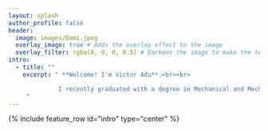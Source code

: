```yaml
---
layout: splash
author_profile: false
header:
  image: images/Dami.jpeg
  overlay_image: true # Adds the overlay effect to the image
  overlay_filter: rgba(0, 0, 0, 0.5) # Darkens the image to make the text more readable
intro: 
  - title: ""
    excerpt: " **Welcome! I'm Victor Adu**.<br><br>

              I recently graduated with a degree in Mechanical and Mechatronics Engineering from the [University of Cape Town](https://www.uct.ac.za). My passion lies at the intersection of Controls, Data Analytics, and Aerospace Engineering. I'm currently on the lookout for exciting graduate opportunities in top institutions across the United States.
     "
---
```


{% include feature_row id="intro" type="center" %}

<style>
  .page-header {
    position: relative;
  }
  
  .page-header::before {
    content: '';
    background: rgba(0, 0, 0, 0.5); /* Adjust this for a darker or lighter overlay */
    position: absolute;
    top: 0;
    left: 0;
    width: 100%;
    height: 100%;
  }

  .page-header h1, .page-header p {
    position: absolute;
    color: white;
    top: 50%;
    left: 50%;
    transform: translate(-50%, -50%);
    text-align: center;
    padding: 20px;
  }
</style>
